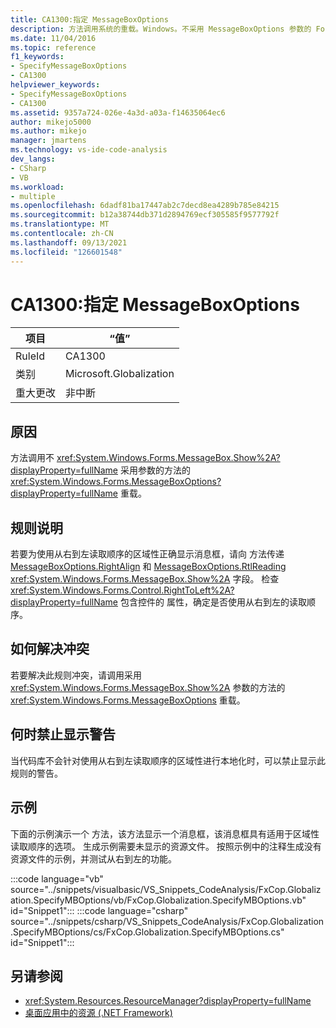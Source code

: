 ```yaml
---
title: CA1300:指定 MessageBoxOptions
description: 方法调用系统的重载。Windows。不采用 MessageBoxOptions 参数的 Forms.MessageBox.Show 方法。
ms.date: 11/04/2016
ms.topic: reference
f1_keywords:
- SpecifyMessageBoxOptions
- CA1300
helpviewer_keywords:
- SpecifyMessageBoxOptions
- CA1300
ms.assetid: 9357a724-026e-4a3d-a03a-f14635064ec6
author: mikejo5000
ms.author: mikejo
manager: jmartens
ms.technology: vs-ide-code-analysis
dev_langs:
- CSharp
- VB
ms.workload:
- multiple
ms.openlocfilehash: 6dadf81ba17447ab2c7decd8ea4289b785e84215
ms.sourcegitcommit: b12a38744db371d2894769ecf305585f9577792f
ms.translationtype: MT
ms.contentlocale: zh-CN
ms.lasthandoff: 09/13/2021
ms.locfileid: "126601548"
---
```

# <a name="ca1300-specify-messageboxoptions"></a>CA1300:指定 MessageBoxOptions

|项目|“值”|
|-|-|
|RuleId|CA1300|
|类别|Microsoft.Globalization|
|重大更改|非中断|

## <a name="cause"></a>原因

方法调用不 <xref:System.Windows.Forms.MessageBox.Show%2A?displayProperty=fullName> 采用参数的方法的 <xref:System.Windows.Forms.MessageBoxOptions?displayProperty=fullName> 重载。

## <a name="rule-description"></a>规则说明

若要为使用从右到左读取顺序的区域性正确显示消息框，请向 方法传递 [MessageBoxOptions.RightAlign](<xref:System.Windows.Forms.MessageBoxOptions.RightAlign>) 和 [MessageBoxOptions.RtlReading](<xref:System.Windows.Forms.MessageBoxOptions.RtlReading>) <xref:System.Windows.Forms.MessageBox.Show%2A> 字段。 检查 <xref:System.Windows.Forms.Control.RightToLeft%2A?displayProperty=fullName> 包含控件的 属性，确定是否使用从右到左的读取顺序。

## <a name="how-to-fix-violations"></a>如何解决冲突

若要解决此规则冲突，请调用采用 <xref:System.Windows.Forms.MessageBox.Show%2A> 参数的方法的 <xref:System.Windows.Forms.MessageBoxOptions> 重载。

## <a name="when-to-suppress-warnings"></a>何时禁止显示警告

当代码库不会针对使用从右到左读取顺序的区域性进行本地化时，可以禁止显示此规则的警告。

## <a name="example"></a>示例

下面的示例演示一个 方法，该方法显示一个消息框，该消息框具有适用于区域性读取顺序的选项。 生成示例需要未显示的资源文件。 按照示例中的注释生成没有资源文件的示例，并测试从右到左的功能。

:::code language="vb" source="../snippets/visualbasic/VS_Snippets_CodeAnalysis/FxCop.Globalization.SpecifyMBOptions/vb/FxCop.Globalization.SpecifyMBOptions.vb" id="Snippet1":::
:::code language="csharp" source="../snippets/csharp/VS_Snippets_CodeAnalysis/FxCop.Globalization.SpecifyMBOptions/cs/FxCop.Globalization.SpecifyMBOptions.cs" id="Snippet1":::

## <a name="see-also"></a>另请参阅

- <xref:System.Resources.ResourceManager?displayProperty=fullName>
- [桌面应用中的资源 (.NET Framework)](/dotnet/framework/resources/index)
